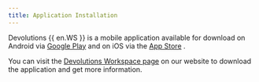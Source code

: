 ```yaml
---
title: Application Installation
---
```

Devolutions {{ en.WS }} is a mobile application available for download on Android via [Google Play](https://play.google.com/store/apps/details?id=net.devolutions.authenticator) and on iOS via the [App Store](https://apps.apple.com/ca/app/devolutions-authenticator/id1462282993) .  

You can visit the [Devolutions Workspace page](https://devolutions.net/workspace) on our website to download the application and get more information. 

